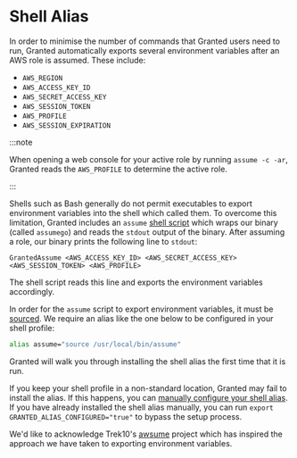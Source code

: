 # Shell Alias

In order to minimise the number of commands that Granted users need to run, Granted automatically exports several environment variables after an AWS role is assumed. These include:

- `AWS_REGION`
- `AWS_ACCESS_KEY_ID`
- `AWS_SECRET_ACCESS_KEY`
- `AWS_SESSION_TOKEN`
- `AWS_PROFILE`
- `AWS_SESSION_EXPIRATION`

:::note

When opening a web console for your active role by running `assume -c -ar`, Granted reads the `AWS_PROFILE` to determine the active role.

:::

Shells such as Bash generally do not permit executables to export environment variables into the shell which called them. To overcome this limitation, Granted includes an `assume` [shell script](https://github.com/common-fate/granted/blob/main/scripts/assume) which wraps our binary (called `assumego`) and reads the `stdout` output of the binary. After assuming a role, our binary prints the following line to `stdout`:

```
GrantedAssume <AWS_ACCESS_KEY_ID> <AWS_SECRET_ACCESS_KEY> <AWS_SESSION_TOKEN> <AWS_PROFILE>
```

The shell script reads this line and exports the environment variables accordingly.

In order for the `assume` script to export environment variables, it must be [sourced](https://linuxize.com/post/bash-source-command/). We require an alias like the one below to be configured in your shell profile:

```bash
alias assume="source /usr/local/bin/assume"
```

Granted will walk you through installing the shell alias the first time that it is run.

If you keep your shell profile in a non-standard location, Granted may fail to install the alias. If this happens, you can [manually configure your shell alias](/granted/troubleshooting#manually-configuring-your-shell-profile). If you have already installed the shell alias manually, you can run `export GRANTED_ALIAS_CONFIGURED="true"` to bypass the setup process.

We'd like to acknowledge Trek10's [awsume](https://github.com/trek10inc/awsume) project which has inspired the approach we have taken to exporting environment variables.
